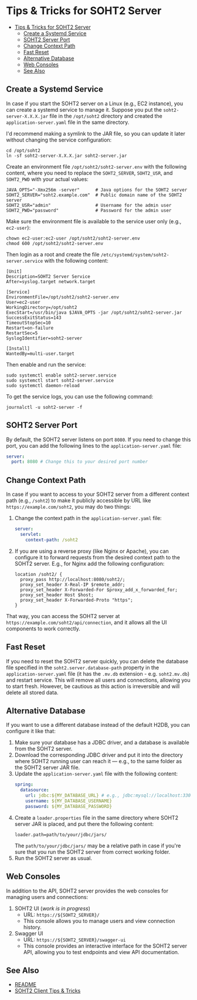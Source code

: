 Tips & Tricks for SOHT2 Server
==============================

<!-- TOC -->
* [Tips & Tricks for SOHT2 Server](#tips--tricks-for-soht2-server)
  * [Create a Systemd Service](#create-a-systemd-service)
  * [SOHT2 Server Port](#soht2-server-port)
  * [Change Context Path](#change-context-path)
  * [Fast Reset](#fast-reset)
  * [Alternative Database](#alternative-database)
  * [Web Consoles](#web-consoles)
  * [See Also](#see-also)
<!-- TOC -->

Create a Systemd Service
------------------------

In case if you start the SOHT2 server on a Linux (e.g., EC2 instance), you can create a systemd
service to manage it. Suppose you put the `soht2-server-X.X.X.jar` file in the `/opt/soht2`
directory and created the `application-server.yaml` file in the same directory.

I'd recommend making a symlink to the JAR file, so you can update it later without changing the
service configuration:

```shell
cd /opt/soht2
ln -sf soht2-server-X.X.X.jar soht2-server.jar
```

Create an environment file `/opt/soht2/soht2-server.env` with the following content,
where you need to replace the `SOHT2_SERVER`, `SOHT2_USR`, and `SOHT2_PWD` with your actual values:

```shell
JAVA_OPTS="-Xmx256m -server"      # Java options for the SOHT2 server
SOHT2_SERVER="soht2.example.com"  # Public domain name of the SOHT2 server
SOHT2_USR="admin"                 # Username for the admin user
SOHT2_PWD="password"              # Password for the admin user
```

Make sure the environment file is available to the service user only (e.g., `ec2-user`):

```shell
chown ec2-user:ec2-user /opt/soht2/soht2-server.env
chmod 600 /opt/soht2/soht2-server.env
```

Then login as a root and create the file `/etc/systemd/system/soht2-server.service` with the
following content:

```properties
[Unit]
Description=SOHT2 Server Service
After=syslog.target network.target

[Service]
EnvironmentFile=/opt/soht2/soht2-server.env
User=ec2-user
WorkingDirectory=/opt/soht2
ExecStart=/usr/bin/java $JAVA_OPTS -jar /opt/soht2/soht2-server.jar
SuccessExitStatus=143
TimeoutStopSec=10
Restart=on-failure
RestartSec=5
SyslogIdentifier=soht2-server

[Install]
WantedBy=multi-user.target
```

Then enable and run the service:

```shell
sudo systemctl enable soht2-server.service
sudo systemctl start soht2-server.service
sudo systemctl daemon-reload
```

To get the service logs, you can use the following command:

```shell
journalctl -u soht2-server -f
```

SOHT2 Server Port
-----------------

By default, the SOHT2 server listens on port `8080`. If you need to change this port, you can add
the following lines to the `application-server.yaml` file:

```yaml
server:
  port: 8080 # Change this to your desired port number
```

Change Context Path
-------------------

In case if you want to access to your SOHT2 server from a different context path (e.g., `/soht2`) to
make it publicly accessible by URL like `https://example.com/soht2`, you may do two things:

1. Change the context path in the `application-server.yaml` file:
   ```yaml
   server:
     servlet:
       context-path: /soht2
   ```
2. If you are using a reverse proxy (like Nginx or Apache), you can configure it to forward requests
   from the desired context path to the SOHT2 server.
   E.g., for Nginx add the following configuration:
    ```nginx configuration
    location /soht2/ {
      proxy_pass http://localhost:8080/soht2/;
      proxy_set_header X-Real-IP $remote_addr;
      proxy_set_header X-Forwarded-For $proxy_add_x_forwarded_for;
      proxy_set_header Host $host;
      proxy_set_header X-Forwarded-Proto "https";
    }
    ```

That way, you can access the SOHT2 server at `https://example.com/soht2/api/connection`, and it
allows all the UI components to work correctly.

Fast Reset
----------

If you need to reset the SOHT2 server quickly, you can delete the database file specified in the
`soht2.server.database-path` property in the `application-server.yaml` file (it has the `.mv.db`
extension - e.g. `soht2.mv.db`) and restart service. This will remove all users and connections,
allowing you to start fresh. However, be cautious as this action is irreversible and will delete all
stored data.

Alternative Database
--------------------

If you want to use a different database instead of the default H2DB, you can configure it like that:

1. Make sure your database has a JDBC driver, and a database is available from the SOHT2 server.
2. Download the corresponding JDBC driver and put it into the directory where SOHT2 running user can
   reach it — e.g., to the same folder as the SOHT2 server JAR file.
3. Update the `application-server.yaml` file with the following content:
    ```yaml
    spring:
      datasource:
        url: jdbc:${MY_DATABASE_URL} # e.g., jdbc:mysql://localhost:3306/my_db
        username: ${MY_DATABASE_USERNAME}
        password: ${MY_DATABASE_PASSWORD}
    ```
4. Create a `loader.properties` file in the same directory where SOHT2 server JAR is placed, and put
   there the following content:
    ```properties
    loader.path=path/to/your/jdbc/jars/
    ```
   The `path/to/your/jdbc/jars/` may be a relative path in case if you're sure that you run the
   SOHT2 server from correct working folder.
5. Run the SOHT2 server as usual.

Web Consoles
------------

In addition to the API, SOHT2 server provides the web consoles for managing users and connections:

1. SOHT2 UI (_work is in progress_)
    - URL: `https://${SOHT2_SERVER}/`
    - This console allows you to manage users and view connection history.
2. Swagger UI
    - URL: `https://${SOHT2_SERVER}/swagger-ui`
    - This console provides an interactive interface for the SOHT2 server API, allowing you to test
      endpoints and view API documentation.

See Also
--------

- [README](../README.md)
- [SOHT2 Client Tips & Tricks](tips-client.md)

